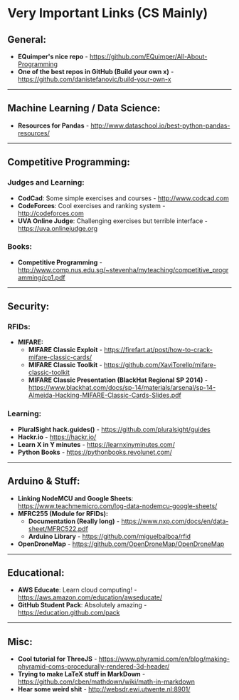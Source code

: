 # Very Important Links (CS Mainly)

## General:
* **EQuimper's nice repo** - https://github.com/EQuimper/All-About-Programming
* **One of the best repos in GitHub (Build your own x)** - https://github.com/danistefanovic/build-your-own-x
___

## Machine Learning / Data Science:
* **Resources for Pandas** - http://www.dataschool.io/best-python-pandas-resources/

___

## Competitive Programming:

### Judges and Learning:
* **CodCad**:  Some simple exercises and courses - http://www.codcad.com
* **CodeForces**: Cool exercises and ranking system - http://codeforces.com
* **UVA Online Judge**: Challenging exercises but terrible interface - https://uva.onlinejudge.org

### Books:
* **Competitive Programming** - http://www.comp.nus.edu.sg/~stevenha/myteaching/competitive_programming/cp1.pdf

___

## Security:

### RFIDs:
* **MIFARE:**
  * **MIFARE Classic Exploit** - https://firefart.at/post/how-to-crack-mifare-classic-cards/
  * **MIFARE Classic Toolkit** - https://github.com/XaviTorello/mifare-classic-toolkit
  * **MIFARE Classic Presentation (BlackHat Regional SP 2014)** - https://www.blackhat.com/docs/sp-14/materials/arsenal/sp-14-Almeida-Hacking-MIFARE-Classic-Cards-Slides.pdf
  
### Learning:
* **PluralSight hack.guides()** - https://github.com/pluralsight/guides
* **Hackr.io** - https://hackr.io/
* **Learn X in Y minutes** - https://learnxinyminutes.com/
* **Python Books** - https://pythonbooks.revolunet.com/
___

## Arduino & Stuff:
* **Linking NodeMCU and Google Sheets**: https://www.teachmemicro.com/log-data-nodemcu-google-sheets/
* **MFRC255 (Module for RFIDs):**
  * **Documentation (Really long)** - https://www.nxp.com/docs/en/data-sheet/MFRC522.pdf
  * **Arduino Library** - https://github.com/miguelbalboa/rfid  
* **OpenDroneMap** - https://github.com/OpenDroneMap/OpenDroneMap
___

## Educational:
* **AWS Educate**: Learn cloud computing! - https://aws.amazon.com/education/awseducate/
* **GitHub Student Pack**: Absolutely amazing - https://education.github.com/pack

___

## Misc:
* **Cool tutorial for ThreeJS** - https://www.phyramid.com/en/blog/making-phyramid-coms-procedurally-rendered-3d-header/
* **Trying to make LaTeX stuff in MarkDown** - https://github.com/cben/mathdown/wiki/math-in-markdown
* **Hear some weird shit** - http://websdr.ewi.utwente.nl:8901/
